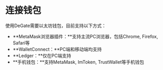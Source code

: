 # 连接钱包

使用DeGate需要以太坊钱包，目前支持以下方式：

* **MetaMask浏览器插件：**支持主流PC浏览器，包括Chrome, Firefox, Safari等
* **WalletConnect：**PC端和移动端均支持
* **Ledger：**仅在PC端支持
* **手机钱包：**支持MetaMask, ImToken, TrustWallet等手机钱包
